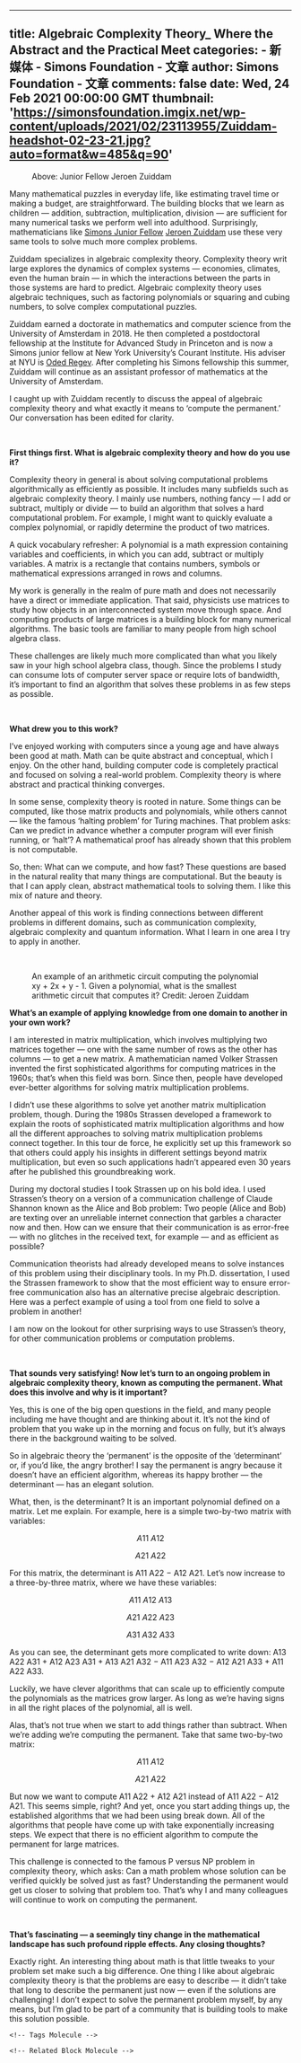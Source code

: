 
---
title: Algebraic Complexity Theory_ Where the Abstract and the Practical Meet
categories: 
    - 新媒体
    - Simons Foundation - 文章
author: Simons Foundation - 文章
comments: false
date: Wed, 24 Feb 2021 00:00:00 GMT
thumbnail: 'https://simonsfoundation.imgix.net/wp-content/uploads/2021/02/23113955/Zuiddam-headshot-02-23-21.jpg?auto=format&w=485&q=90'
---

<div>   
<div class="m-block-image m-block-image--right " data-behavior="image_lightbox variable_height_image" data-pid="73972" data-field="block_editor" data-field-index="0">
  <figure>
    <img src="https://simonsfoundation.imgix.net/wp-content/uploads/2021/02/23113955/Zuiddam-headshot-02-23-21.jpg?auto=format&w=485&q=90" srcset="https://simonsfoundation.imgix.net/wp-content/uploads/2021/02/23113955/Zuiddam-headshot-02-23-21.jpg?auto=format&w=485&q=90, https://simonsfoundation.imgix.net/wp-content/uploads/2021/02/23113955/Zuiddam-headshot-02-23-21.jpg?auto=format&w=485&q=90&dpr=2 2x, https://simonsfoundation.imgix.net/wp-content/uploads/2021/02/23113955/Zuiddam-headshot-02-23-21.jpg?auto=format&w=485&q=90&dpr=3 3x," alt referrerpolicy="no-referrer"><figcaption>Above: Junior Fellow Jeroen Zuiddam</figcaption>  </figure>
</div>
<div class="m-block m-block-text">
  <p>Many mathematical puzzles in everyday life, like estimating travel time or making a budget, are straightforward. The building blocks that we learn as children — addition, subtraction, multiplication, division — are sufficient for many numerical tasks we perform well into adulthood. Surprisingly, mathematicians like <a href="https://www.simonsfoundation.org/simons-society-of-fellows/">Simons Junior Fellow</a> <a href="https://www.simonsfoundation.org/people/jeroen-zuiddam/">Jeroen Zuiddam</a> use these very same tools to solve much more complex problems.</p>
<p>Zuiddam specializes in algebraic complexity theory. Complexity theory writ large explores the dynamics of complex systems — economies, climates, even the human brain — in which the interactions between the parts in those systems are hard to predict. Algebraic complexity theory uses algebraic techniques, such as factoring polynomials or squaring and cubing numbers, to solve complex computational puzzles.</p>
<p>Zuiddam earned a doctorate in mathematics and computer science from the University of Amsterdam in 2018. He then completed a postdoctoral fellowship at the Institute for Advanced Study in Princeton and is now a Simons junior fellow at New York University’s Courant Institute. His adviser at NYU is <a href="https://cims.nyu.edu/~regev/">Oded Regev</a>. After completing his Simons fellowship this summer, Zuiddam will continue as an assistant professor of mathematics at the University of Amsterdam.</p>
<p>I caught up with Zuiddam recently to discuss the appeal of algebraic complexity theory and what exactly it means to ‘compute the permanent.’ Our conversation has been edited for clarity.</p>
<p> </p>
<p><strong>First things first. What is algebraic complexity theory and how do you use it?</strong></p>
<p>Complexity theory in general is about solving computational problems algorithmically as efficiently as possible. It includes many subfields such as algebraic complexity theory. I mainly use numbers, nothing fancy — I add or subtract, multiply or divide — to build an algorithm that solves a hard computational problem. For example, I might want to quickly evaluate a complex polynomial, or rapidly determine the product of two matrices.</p>
<p>A quick vocabulary refresher: A polynomial is a math expression containing variables and coefficients, in which you can add, subtract or multiply variables. A matrix is a rectangle that contains numbers, symbols or mathematical expressions arranged in rows and columns.</p>
<p>My work is generally in the realm of pure math and does not necessarily have a direct or immediate application. That said, physicists use matrices to study how objects in an interconnected system move through space. And computing products of large matrices is a building block for many numerical algorithms. The basic tools are familiar to many people from high school algebra class.</p>
<p>These challenges are likely much more complicated than what you likely saw in your high school algebra class, though. Since the problems I study can consume lots of computer server space or require lots of bandwidth, it’s important to find an algorithm that solves these problems in as few steps as possible.</p>
<p><strong> </strong></p>
<p><strong>What drew you to this work?</strong></p>
<p>I’ve enjoyed working with computers since a young age and have always been good at math. Math can be quite abstract and conceptual, which I enjoy. On the other hand, building computer code is completely practical and focused on solving a real-world problem. Complexity theory is where abstract and practical thinking converges.</p>
<p>In some sense, complexity theory is rooted in nature. Some things can be computed, like those matrix products and polynomials, while others cannot — like the famous ‘halting problem’ for Turing machines. That problem asks: Can we predict in advance whether a computer program will ever finish running, or ‘halt’? A mathematical proof has already shown that this problem is not computable.</p>
<p>So, then: What can we compute, and how fast? These questions are based in the natural reality that many things are computational. But the beauty is that I can apply clean, abstract mathematical tools to solving them. I like this mix of nature and theory.</p>
<p>Another appeal of this work is finding connections between different problems in different domains, such as communication complexity, algebraic complexity and quantum information. What I learn in one area I try to apply in another.</p>
<p> </p>
</div>

<div class="m-block-image m-block-image--right " data-behavior="image_lightbox variable_height_image" data-pid="73972" data-field="block_editor" data-field-index="2">
  <figure>
    <img src="https://simonsfoundation.imgix.net/wp-content/uploads/2021/02/23122546/Arithemtic-circuit-02-23-21.jpg?auto=format&w=485&q=90" srcset="https://simonsfoundation.imgix.net/wp-content/uploads/2021/02/23122546/Arithemtic-circuit-02-23-21.jpg?auto=format&w=485&q=90, https://simonsfoundation.imgix.net/wp-content/uploads/2021/02/23122546/Arithemtic-circuit-02-23-21.jpg?auto=format&w=485&q=90&dpr=2 2x, https://simonsfoundation.imgix.net/wp-content/uploads/2021/02/23122546/Arithemtic-circuit-02-23-21.jpg?auto=format&w=485&q=90&dpr=3 3x," alt referrerpolicy="no-referrer"><figcaption>An example of an arithmetic circuit computing the polynomial xy + 2x + y - 1. Given a polynomial, what is the smallest arithmetic circuit that computes it? <figcredit>Credit: Jeroen Zuiddam</figcredit></figcaption>  </figure>
</div>
<div class="m-block m-block-text">
  <p><strong>What’s an example of applying knowledge from one domain to another in your own work?</strong></p>
<p>I am interested in matrix multiplication, which involves multiplying two matrices together — one with the same number of rows as the other has columns — to get a new matrix. A mathematician named Volker Strassen invented the first sophisticated algorithms for computing matrices in the 1960s; that’s when this field was born. Since then, people have developed ever-better algorithms for solving matrix multiplication problems.</p>
<p>I didn’t use these algorithms to solve yet another matrix multiplication problem, though. During the 1980s Strassen developed a framework to explain the roots of sophisticated matrix multiplication algorithms and how all the different approaches to solving matrix multiplication problems connect together. In this tour de force, he explicitly set up this framework so that others could apply his insights in different settings beyond matrix multiplication, but even so such applications hadn’t appeared even 30 years after he published this groundbreaking work.</p>
<p>During my doctoral studies I took Strassen up on his bold idea. I used Strassen’s theory on a version of a communication challenge of Claude Shannon known as the Alice and Bob problem: Two people (Alice and Bob) are texting over an unreliable internet connection that garbles a character now and then. How can we ensure that their communication is as error-free — with no glitches in the received text, for example — and as efficient as possible?</p>
<p>Communication theorists had already developed means to solve instances of this problem using their disciplinary tools. In my Ph.D. dissertation, I used the Strassen framework to show that the most efficient way to ensure error-free communication also has an alternative precise algebraic description. Here was a perfect example of using a tool from one field to solve a problem in another!</p>
<p>I am now on the lookout for other surprising ways to use Strassen’s theory, for other communication problems or computation problems.</p>
<p><strong> </strong></p>
<p><strong>That sounds very satisfying! Now let’s turn to an ongoing problem in algebraic complexity theory, known as computing the permanent. What does this involve and why is it important?</strong></p>
<p>Yes, this is one of the big open questions in the field, and many people including me have thought and are thinking about it. It’s not the kind of problem that you wake up in the morning and focus on fully, but it’s always there in the background waiting to be solved.</p>
<p>So in algebraic theory the ‘permanent’ is the opposite of the ‘determinant’ or, if you’d like, the angry brother! I say the permanent is angry because it doesn’t have an efficient algorithm, whereas its happy brother — the determinant — has an elegant solution.</p>
<p>What, then, is the determinant? It is an important polynomial defined on a matrix. Let me explain. For example, here is a simple two-by-two matrix with variables:</p>
<p style="text-align: center;"><em>A</em>11<em> A</em>12</p>
<p style="text-align: center;"><em>A</em>21<em> A</em>22</p>
<p>For this matrix, the determinant is A11 A22 − A12 A21. Let’s now increase to a three-by-three matrix, where we have these variables:</p>
<p style="text-align: center;"><em>A</em>11 <em>A</em>12 <em>A</em>13</p>
<p style="text-align: center;"><em>A</em>21 <em>A</em>22 <em>A</em>23</p>
<p style="text-align: center;"><em>A</em>31 <em>A</em>32 <em>A</em>33</p>
<p>As you can see, the determinant gets more complicated to write down: A13 A22 A31 + A12 A23 A31 + A13 A21 A32 − A11 A23 A32 − A12 A21 A33 + A11 A22 A33.</p>
<p>Luckily, we have clever algorithms that can scale up to efficiently compute the polynomials as the matrices grow larger. As long as we’re having signs in all the right places of the polynomial, all is well.</p>
<p>Alas, that’s not true when we start to add things rather than subtract. When we’re adding we’re computing the permanent. Take that same two-by-two matrix:</p>
<p style="text-align: center;"><em>A</em>11<em> A</em>12</p>
<p style="text-align: center;"><em>A</em>21<em> A</em>22</p>
<p>But now we want to compute A11 A22 + A12 A21 instead of A11 A22 − A12 A21. This seems simple, right? And yet, once you start adding things up, the established algorithms that we had been using break down. All of the algorithms that people have come up with take exponentially increasing steps. We expect that there is no efficient algorithm to compute the permanent for large matrices.</p>
<p>This challenge is connected to the famous P versus NP problem in complexity theory, which asks: Can a math problem whose solution can be verified quickly be solved just as fast? Understanding the permanent would get us closer to solving that problem too. That’s why I and many colleagues will continue to work on computing the permanent.</p>
<p><strong> </strong></p>
<p><strong>That’s fascinating — a seemingly tiny change in the mathematical landscape has such profound ripple effects. Any closing thoughts?</strong></p>
<p>Exactly right. An interesting thing about math is that little tweaks to your problem set make such a big difference. One thing I like about algebraic complexity theory is that the problems are easy to describe — it didn’t take that long to describe the permanent just now — even if the solutions are challenging! I don’t expect to solve the permanent problem myself, by any means, but I’m glad to be part of a community that is building tools to make this solution possible.</p>
</div>


    <!-- Tags Molecule -->
<!-- End Tags Molecule -->

    <!-- Related Block Molecule -->
      
<section class="m-block-info js-is-off-view" data-behavior="related_module in_view" data-align="right">
  
</section>
    <!-- End Related Block Molecule -->
    
</div>
            